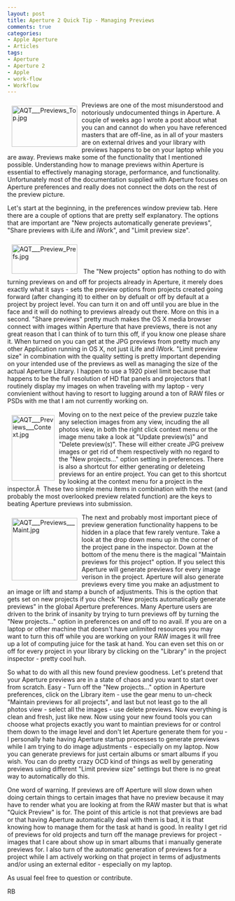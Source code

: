 ```yaml
---
layout: post
title: Aperture 2 Quick Tip - Managing Previews
comments: true
categories:
- Apple Aperture
- Articles
tags:
- Aperture
- Aperture 2
- Apple
- work-flow
- Workflow
---
```

<a href="/wp-content/uploads/2009/01/AQT___Previews_Top.jpg"><img title="AQT___Previews_Top.jpg" src="/wp-content/uploads/2009/01/.thumbs/.AQT___Previews_Top.jpg" border="0" alt="AQT___Previews_Top.jpg" hspace="10" vspace="10" width="150" height="94" align="left" /></a>Previews are one of the most misunderstood and notoriously undocumented things in Aperture. A couple of weeks ago I wrote a post about what you can and cannot do when you have referenced masters that are off-line, as in all of your masters are on external drives and your library with previews happens to be on your laptop while you are away. Previews make some of the functionality that I mentioned possible. Understanding how to manage previews within Aperture is essential to effectively managing storage, performance, and functionality. Unfortunately most of the documentation supplied with Aperture focuses on Aperture preferences and really does not connect the dots on the rest of the preview picture.<!--more-->

Let's start at the beginning, in the preferences window preview tab. Here there are a couple of options that are pretty self explanatory. The options that are important are "New projects automatically generate previews", "Share previews with iLife and iWork", and "Limit preview size".

<a rel="lightbox" href="/wp-content/uploads/2009/01/AQT___Preview_Prefs.jpg"><img title="AQT___Preview_Prefs.jpg" src="/wp-content/uploads/2009/01/.thumbs/.AQT___Preview_Prefs.jpg" border="0" alt="AQT___Preview_Prefs.jpg" hspace="10" vspace="10" width="150" height="67" /></a>
The "New projects" option has nothing to do with turning previews on and off for projects already in Aperture, it merely does exactly what it says - sets the preview options from projects created going forward (after changing it) to either on by defualt or off by default at a project by project level. You can turn it on and off until you are blue in the face and it will do nothing to previews already out there. More on this in a second. "Share previews" pretty much makes the OS X media browser connect with images within Aperture that have previews, there is not any great reason that I can think of to turn this off, if you know one please share it. When turned on you can get at the JPG previews from pretty much any other Application running in OS X, not just iLife and iWork. "Limit preview size" in combination with the quality setting is pretty important depending on your intended use of the previews as well as managing the size of the actual Aperture Library. I happen to use a 1920 pixel limit because that happens to be the full resolution of HD flat panels and projectors that I routinely display my images on when traveling with my laptop - very convienient without having to resort to lugging around a ton of RAW files or PSDs with me that I am not currently working on.

<a rel="lightbox" href="/wp-content/uploads/2009/01/AQT___Previews___Context.jpg"><img title="AQT___Previews___Context.jpg" src="/wp-content/uploads/2009/01/.thumbs/.AQT___Previews___Context.jpg" border="0" alt="AQT___Previews___Context.jpg" hspace="10" vspace="10" width="98" height="150" align="left" /></a>Moving on to the next peice of the preview puzzle take any selection images from any view, incuding the all photos view, in both the right click context menu or the image menu take a look at "Update preview(s)" and "Delete preview(s)". These will either create JPG preivew images or get rid of them respectively with no regard to the "New projects..." option setting in preferences. There is also a shortcut for either generating or deleteing previews for an entire project. You can get to this shortcut by looking at the context menu for a project in the inspector.Â  These two simple menu items in combination with the next (and probably the most overlooked preview related function) are the keys to beating Aperture previews into submission.

<a rel="lightbox" href="/wp-content/uploads/2009/01/AQT___Previews___Maint.jpg"><img title="AQT___Previews___Maint.jpg" src="/wp-content/uploads/2009/01/.thumbs/.AQT___Previews___Maint.jpg" border="0" alt="AQT___Previews___Maint.jpg" hspace="10" vspace="10" width="150" height="143" align="left" /></a>The next and probably most important piece of preview generation functionality happens to be hidden in a place that few rarely venture. Take a look at the drop down menu up in the corner of the project pane in the inspector. Down at the bottom of the menu there is the magical "Maintain previews for this project" option. If you select this Aperture will generate previews for every image verison in the project. Aperture will also generate previews every time you make an adjustment to an image or lift and stamp a bunch of adjustments. This is the option that gets set on new projects if you check "New projects automatically generate previews" in the global Aperture preferences. Many Aperture users are driven to the brink of insanity by trying to turn previews off by turning the "New projects..." option in preferences on and off to no avail. If you are on a laptop or other machine that doesn't have unlimited resources you may want to turn this off while you are working on your RAW images it will free up a lot of computing juice for the task at hand. You can even set this on or off for every project in your library by clicking on the "Library" in the project inspector - pretty cool huh.

So what to do with all this new found preview goodness. Let's pretend that your Aperture previews are in a state of chaos and you want to start over from scratch. Easy - Turn off the "New projects..." option in Aperture preferences, click on the Library item - use the gear menu to un-check "Maintain previews for all projects", and last but not least go to the all photos view - select all the images - use delete previews. Now everything is clean and fresh, just like new. Now using your new found tools you can choose what projects exactly you want to maintian previews for or control them down to the image level and don't let Aperture generate them for you - I personally hate having Aperture startup processes to generate previews while I am trying to do image adjustments - especially on my laptop. Now you can generate previews for just certain albums or smart albums if you wish. You can do pretty crazy OCD kind of things as well by generating previews using different "Limit preview size" settings but there is no great way to automatically do this.

One word of warning. If previews are off Aperture will slow down when doing certain things to certain images that have no preview because it may have to render what you are looking at from the RAW master but that is what "Quick Preview" is for. The point of this article is not that previews are bad or that having Aperture automatically deal with them is bad, it is that knowing how to manage them for the task at hand is good. In reality I get rid of previews for old projects and turn off the manage previews for project - images that I care about show up in smart albums that i manually generate previews for. I also turn of the automatic generation of previews for a project while I am actively working on that project in terms of adjustments and/or using an external editor - especially on my laptop.

As usual feel free to question or contribute.

RB